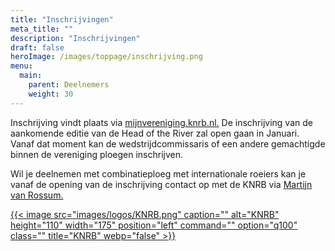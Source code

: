 ```yaml
---
title: "Inschrijvingen"
meta_title: ""
description: "Inschrijvingen"
draft: false
heroImage: /images/toppage/inschrijving.png
menu:
  main:
    parent: Deelnemers
    weight: 30
---
```

Inschrijving vindt plaats via [mijnvereniging.knrb.nl.](https://mijnvereniging.knrb.nl/Account/Login?ReturnUrl=%2F) De inschrijving van de aankomende editie van de Head of the River zal open gaan in Januari. Vanaf dat moment kan de wedstrijdcommissaris of een andere gemachtigde binnen de vereniging ploegen inschrijven.

Wil je deelnemen met combinatieploeg met internationale roeiers kan je vanaf de opening van de inschrijving contact op met de KNRB via [Martijn van Rossum.](martijn.vanrossum@knrb.nl)

<div class="grid grid-cols-1">

[{{< image src="images/logos/KNRB.png" caption="" alt="KNRB" height="110" width="175" position="left" command="" option="q100" class="" title="KNRB"  webp="false" >}}](https://roeievenementen.knrb.nl/tournament-details/491?tab=details)

</div>
